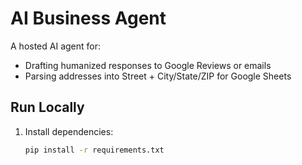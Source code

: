 # AI Business Agent

A hosted AI agent for:
- Drafting humanized responses to Google Reviews or emails
- Parsing addresses into Street + City/State/ZIP for Google Sheets

## Run Locally

1. Install dependencies:
   ```bash
   pip install -r requirements.txt
